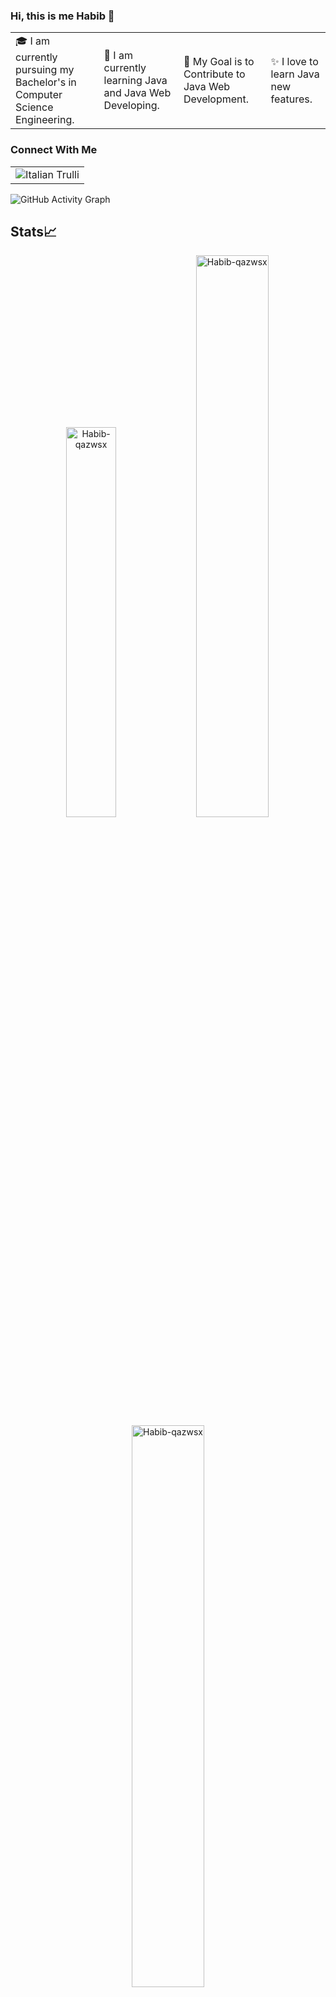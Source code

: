 ### Hi, this is me Habib 👋

<table>
<tr> 
    <td>🎓 I am currently pursuing my Bachelor's in Computer Science Engineering.</td>
    <td>🌱 I am currently learning Java and Java Web Developing.</td>
    <td>🎯 My Goal is to Contribute to Java Web Development.</td>
    <td>✨ I love to learn Java new features.</td>
</tr>
</table>

### Connect With Me

<table>
  <td>
     <a href="https://www.facebook.com/roaring.habib/"></a>  <img src="pic_trulli.jpg" alt="Italian Trulli">
  </td>
 </table>

![GitHub Activity Graph](https://activity-graph.herokuapp.com/graph?username=Habib-qazwsx&theme=dracula&hide_border=true)

## Stats📈
<p align="center">
<img width="40%" src="https://github-readme-stats.vercel.app/api/top-langs?username=Habib-qazwsx&show_icons=true&theme=dracula&title_color=ff8000&text_color=ffffff&bg_color=6a6a6a&locale=en&layout=compact&hide_border=true" alt="Habib-qazwsx" /> 
<img width="48%" src="https://github-readme-stats.vercel.app/api?username=Habib-qazwsx&show_icons=true&theme=dracula&title_color=ff8000&text_color=ffffff&bg_color=6a6a6a&locale=en&hide_border=true" alt="Habib-qazwsx" />
<img width="48%" src="https://github-readme-streak-stats.herokuapp.com/?user=Habib-qazwsx&theme=highcontrast&hide_border=true" alt="Habib-qazwsx" />
</p>
['limk']('https://raw.githubusercontent.com/github/explore/80688e429a7d4ef2fca1e82350fe8e3517d3494d/topics/twitter/twitter.png')
